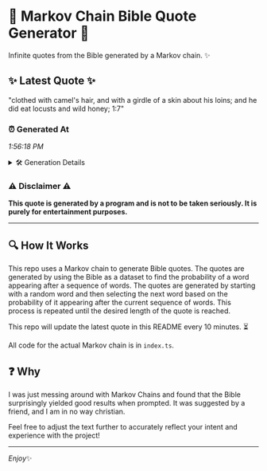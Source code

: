 # 📖 Markov Chain Bible Quote Generator 📖

Infinite quotes from the Bible generated by a Markov chain. ✨

## ✨ Latest Quote ✨
"clothed with camel's hair, and with a girdle of a skin about his loins; and he did eat locusts and wild honey; 1:7"

### ⏰ Generated At
*1:56:18 PM*

<details>
    <summary>🛠️ Generation Details</summary>
    <p>
        <strong>🌱 Seed:</strong> clothed<br>
        <strong>🔄 Iterations:</strong> 22<br>
        <strong>📜 Context History:</strong><br>[ clothed ]: with<br>[ clothed, with ]: camel's<br>[ clothed, with, camel's ]: hair,<br>[ clothed, with, camel's, hair, ]: and<br>[ clothed, with, camel's, hair,, and ]: with<br>[ clothed, with, camel's, hair,, and, with ]: a<br>[ with, camel's, hair,, and, with, a ]: girdle<br>[ camel's, hair,, and, with, a, girdle ]: of<br>[ hair,, and, with, a, girdle, of ]: a<br>[ and, with, a, girdle, of, a ]: skin<br>[ with, a, girdle, of, a, skin ]: about<br>[ a, girdle, of, a, skin, about ]: his<br>[ girdle, of, a, skin, about, his ]: loins;<br>[ of, a, skin, about, his, loins; ]: and<br>[ a, skin, about, his, loins;, and ]: he<br>[ skin, about, his, loins;, and, he ]: did<br>[ about, his, loins;, and, he, did ]: eat<br>[ his, loins;, and, he, did, eat ]: locusts<br>[ loins;, and, he, did, eat, locusts ]: and<br>[ and, he, did, eat, locusts, and ]: wild<br>[ he, did, eat, locusts, and, wild ]: honey;<br>[ did, eat, locusts, and, wild, honey; ]: 1:7<br>
    </p>
</details>

### ⚠️ Disclaimer ⚠️
**This quote is generated by a program and is not to be taken seriously. It is purely for entertainment purposes.**

---

## 🔍 How It Works

This repo uses a Markov chain to generate Bible quotes. The quotes are generated by using the Bible as a dataset to find the probability of a word appearing after a sequence of words. The quotes are generated by starting with a random word and then selecting the next word based on the probability of it appearing after the current sequence of words. This process is repeated until the desired length of the quote is reached.

This repo will update the latest quote in this README every 10 minutes. ⏳

All code for the actual Markov chain is in `index.ts`.

## ❓ Why

I was just messing around with Markov Chains and found that the Bible surprisingly yielded good results when prompted. 
It was suggested by a friend, and I am in no way christian.

Feel free to adjust the text further to accurately reflect your intent and experience with the project!

---

*Enjoy*✨
